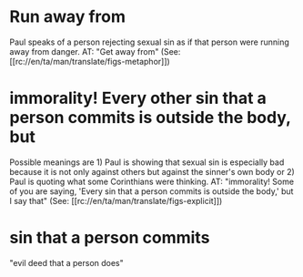 # Run away from

Paul speaks of a person rejecting sexual sin as if that person were running away from danger. AT: "Get away from" (See: [[rc://en/ta/man/translate/figs-metaphor]])

# immorality! Every other sin that a person commits is outside the body, but

Possible meanings are 1) Paul is showing that sexual sin is especially bad because it is not only against others but against the sinner's own body or 2) Paul is quoting what some Corinthians were thinking. AT: "immorality! Some of you are saying, 'Every sin that a person commits is outside the body,' but I say that" (See: [[rc://en/ta/man/translate/figs-explicit]])

# sin that a person commits

"evil deed that a person does"

